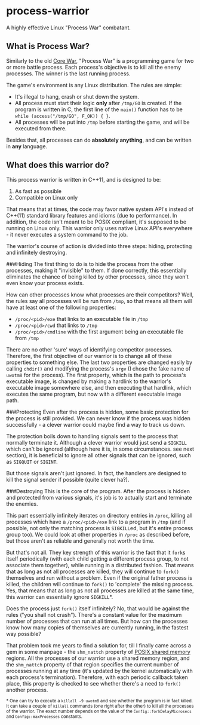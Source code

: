 process-warrior
===============

A highly effective Linux "Process War" combatant.

What is Process War?
--------------------
Similarly to the old [Core War](http://en.wikipedia.org/wiki/Core_War), "Process War" is a programming game for two or more battle process. Each process's objective is to kill all the enemy processes. The winner is the last running process.

The game's environment is any Linux distribution. The rules are simple:
* It's illegal to hang, crash or shut down the system.
* All process must start their logic **only** after `/tmp/GO` is created. If the program is written in C, the first line of the `main()` function has to be `while (access("/tmp/GO", F_OK)) { }`.
* All processes will be put into `/tmp` before starting the game, and will be executed from there.

Besides that, all processes can do **absolutely anything**, and can be written in **any** language.

What does this warrior do?
--------------------------
This process warrior is written in C++11, and is designed to be:

1. As fast as possible
2. Compatible on Linux only

That means that at times, the code may favor native system API's instead of C++(11) standard library features and idioms (due to performance). In addition, the code isn't meant to be POSIX compliant, it's supposed to be running on Linux only. This warrior only uses native Linux API's everywhere - it never executes a system command to the job.

The warrior's course of action is divided into three steps: hiding, protecting and infinitely destroying.

###Hiding
The first thing to do is to hide the process from the other processes, making it "invisible" to them. If done correctly, this essentially eliminates the chance of being killed by other processes, since they won't even know your process exists. 

How can other processes know what processes are their competitors? Well, the rules say all processes will be run from `/tmp`, so that means all them will have at least one of the following properties:
* `/proc/<pid>/exe` that links to an executable file in `/tmp`
* `/proc/<pid>/cwd` that links to `/tmp`
* `/proc/<pid>/cmdline` with the first argument being an executable file from `/tmp`

There are no other 'sure' ways of identifying competitor processes. Therefore, the first objective of our warrior is to change all of these properties to something else. The last two properties are changed easily by calling `chdir()` and modifying the process's `argv` (I chose the fake name of `uwotm8` for the process). The first property, which is the path to process's executable image, is changed by making a hardlink to the warrior's executable image somewhere else, and then executing that hardlink, which executes the same program, but now with a different executable image path.

###Protecting
Even after the process is hidden, some basic protection for the process is still provided. We can never know if the process was hidden successfully - a clever warrior could maybe find a way to track us down.

The protection boils down to handling signals sent to the process that normally terminate it. Although a clever warrior would just send a `SIGKILL` which can't be ignored (although here it is, in some circumstances. see next section), it is beneficial to ignore all other signals that can be ignored, such as `SIGQUIT` or `SIGINT`.

But those signals aren't just ignored. In fact, the handlers are designed to kill the signal sender if possible (quite clever ha?).

###Destroying
This is the core of the program. After the process is hidden and protected from various signals, it's job is to actually start and terminate the enemies.

This part essentially infinitely iterates on directory entries in `/proc`, killing all processes which have a `/proc/<pid>/exe` link to a program in `/tmp` (and if possible, not only the matching process is `SIGKILL`ed, but it's entire process group too). We could look at other properties in `/proc` as described before, but those aren't as reliable and generally not worth the time. 

But that's not all. They key strength of this warrior is the fact that it `fork`s itself periodically (with each child getting a different process group, to not associate them together), while running in a distributed fashion. That means that as long as not all processes are killed, they will continue to `fork()` themselves and run without a problem. Even if the original father process is killed, the children will continue to `fork()` to 'complete' the missing process. Yes, that means that as long as not all processes are killed at the same time, this warrior can essentially ignore `SIGKILL`*.

Does the process just `fork()` itself infinitely? No, that would be against the rules ("you shall not crash"). There's a constant value for the maximum number of processes that can run at all times. But how can the processes know how many copies of themselves are currently running, in the fastest way possible?

That problem took me years to find a solution for, till I finally came across a gem in some manpage - the `shm_nattch` property of [POSIX shared memory](http://man7.org/linux/man-pages/man7/shm_overview.7.html) regions. All the processes of our warrior use a shared memory region, and the `shm_nattch` property of that region specifies the current number of processes running at any time (it's updated by the kernel automatically with each process's termination). Therefore, with each periodic callback taken place, this property is checked to see whether there's a need to `fork()` another process.

<sub>* One can try to execute a `killall -9 uwotm8` and see whether the program is in fact killed. It can take a couple of `killall` commands (one right after the other) to kill all the processes of the warrior. The exact number depends on the value of the `Config::forkDelayMicrosecs` and `Config::maxProcesses` constants.</sub>
